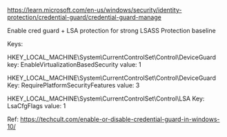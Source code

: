 https://learn.microsoft.com/en-us/windows/security/identity-protection/credential-guard/credential-guard-manage  

Enable cred guard + LSA protection for strong LSASS Protection baseline  

Keys:  

HKEY_LOCAL_MACHINE\System\CurrentControlSet\Control\DeviceGuard key: EnableVirtualizationBasedSecurity value: 1

HKEY_LOCAL_MACHINE\System\CurrentControlSet\Control\DeviceGuard Key: RequirePlatformSecurityFeatures value: 3

HKEY_LOCAL_MACHINE\System\CurrentControlSet\Control\LSA Key: LsaCfgFlags value: 1  

Ref: https://techcult.com/enable-or-disable-credential-guard-in-windows-10/
